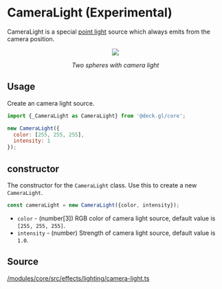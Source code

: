 # CameraLight (Experimental)

CameraLight is a special [point light](./point-light.md) source which always emits from the camera position.

<div align="center">
  <div>
    <img src="https://raw.github.com/visgl/deck.gl-data/master/images/whats-new/camera-light.gif" />
    <p><i>Two spheres with camera light</i></p>
  </div>
</div>

## Usage 

Create an camera light source.

```js
import {_CameraLight as CameraLight} from '@deck.gl/core';

new CameraLight({
  color: [255, 255, 255],
  intensity: 1
});
```

## constructor

The constructor for the `CameraLight` class. Use this to create a new `CameraLight`.

```js
const cameraLight = new CameraLight({color, intensity});
```

* `color` - (number[3])  RGB color of camera light source, default value is `[255, 255, 255]`.
* `intensity` - (number) Strength of camera light source, default value is `1.0`.

## Source

[/modules/core/src/effects/lighting/camera-light.ts](https://github.com/visgl/deck.gl/tree/9.0-release/modules/core/src/effects/lighting/camera-light.ts)
